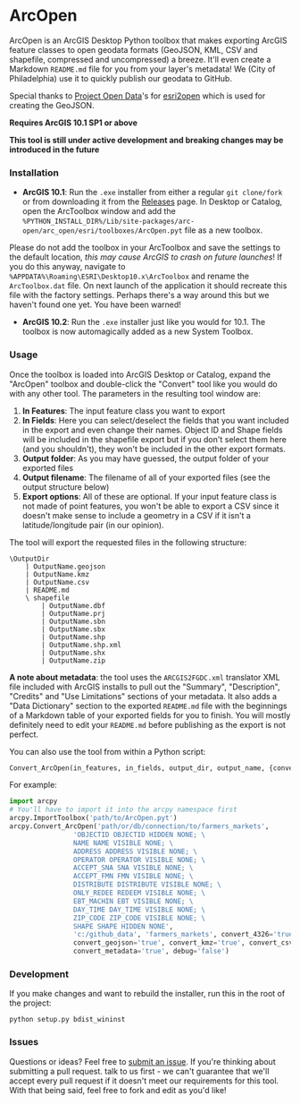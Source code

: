 # ArcOpen  

ArcOpen is an ArcGIS Desktop Python toolbox that makes exporting ArcGIS feature classes to open geodata formats (GeoJSON, KML, CSV and shapefile, compressed and uncompressed) a breeze. It'll even create a Markdown `README.md` file for you from your layer's metadata! We (City of Philadelphia) use it to quickly publish our geodata to GitHub.

Special thanks to [Project Open Data](https://github.com/project-open-data)'s for [esri2open](https://github.com/project-open-data/esri2open) which is used for creating the GeoJSON.  

**Requires ArcGIS 10.1 SP1 or above**

**This tool is still under active development and breaking changes may be introduced in the future**

### Installation

* **ArcGIS 10.1**: Run the `.exe` installer from either a regular `git clone/fork` or from downloading it from the [Releases](https://github.com/CityOfPhiladelphia/arc-open/releases) page. In Desktop or Catalog, open the ArcToolbox window and add the `%PYTHON_INSTALL_DIR%/Lib/site-packages/arc-open/arc_open/esri/toolboxes/ArcOpen.pyt` file as a new toolbox.  

Please do not add the toolbox in your ArcToolbox and save the settings to the default location, *this may cause ArcGIS to crash on future launches*! If you do this anyway, navigate to `%APPDATA%\Roaming\ESRI\Desktop10.x\ArcToolbox` and rename the `ArcToolbox.dat` file. On next launch of the application it should recreate this file with the factory settings. Perhaps there's a way around this but we haven't found one yet. You have been warned!  

* **ArcGIS 10.2**: Run the `.exe` installer just like you would for 10.1. The toolbox is now automagically added as a new System Toolbox.

### Usage

Once the toolbox is loaded into ArcGIS Desktop or Catalog, expand the "ArcOpen" toolbox and double-click the "Convert" tool like you would do with any other tool. The parameters in the resulting tool window are:

1. **In Features**: The input feature class you want to export
2. **In Fields**: Here you can select/deselect the fields that you want included in the export and even change their names. Object ID and Shape fields will be included in the shapefile export but if you don't select them here (and you shouldn't), they won't be included in the other export formats.
3. **Output folder**: As you may have guessed, the output folder of your exported files
4. **Output filename**: The filename of all of your exported files (see the output structure below)
5. **Export options**: All of these are optional. If your input feature class is not made of point features, you won't be able to export a CSV since it doesn't make sense to include a geometry in a CSV if it isn't a latitude/longitude pair (in our opinion).

The tool will export the requested files in the following structure:

    \OutputDir
        | OutputName.geojson
        | OutputName.kmz
        | OutputName.csv
        | README.md
        \ shapefile
            | OutputName.dbf
            | OutputName.prj
            | OutputName.sbn
            | OutputName.sbx
            | OutputName.shp
            | OutputName.shp.xml
            | OutputName.shx
            | OutputName.zip

**A note about metadata**: the tool uses the `ARCGIS2FGDC.xml` translator XML file included with ArcGIS installs to pull out the "Summary", "Description", "Credits" and "Use Limitations" sections of your metadata. It also adds a "Data Dictionary" section to the exported `README.md` file with the beginnings of a Markdown table of your exported fields for you to finish. You will mostly definitely need to edit your `README.md` before publishing as the export is not perfect.  

You can also use the tool from within a Python script:

```python
Convert_ArcOpen(in_features, in_fields, output_dir, output_name, {convert_4326}, {convert_geojson}, {convert_kmz}, {convert_csv}, {convert_metadata}, {debug})
```
For example:  

```python
import arcpy
# You'll have to import it into the arcpy namespace first
arcpy.ImportToolbox('path/to/ArcOpen.pyt') 
arcpy.Convert_ArcOpen('path/or/db/connection/to/farmers_markets',
                'OBJECTID OBJECTID HIDDEN NONE; \
                NAME NAME VISIBLE NONE; \
                ADDRESS ADDRESS VISIBLE NONE; \
                OPERATOR OPERATOR VISIBLE NONE; \
                ACCEPT_SNA SNA VISIBLE NONE; \
                ACCEPT_FMN FMN VISIBLE NONE; \
                DISTRIBUTE DISTRIBUTE VISIBLE NONE; \
                ONLY_REDEE REDEEM VISIBLE NONE; \
                EBT_MACHIN EBT VISIBLE NONE; \
                DAY_TIME DAY_TIME VISIBLE NONE; \
                ZIP_CODE ZIP_CODE VISIBLE NONE; \
                SHAPE SHAPE HIDDEN NONE',
                'c:/github_data', 'farmers_markets', convert_4326='true',  
                convert_geojson='true', convert_kmz='true', convert_csv='true',  
                convert_metadata='true', debug='false')
```

### Development

If you make changes and want to rebuild the installer, run this in the root of the project:

    python setup.py bdist_wininst

### Issues
Questions or ideas? Feel free to [submit an issue](https://github.com/CityOfPhiladelphia/arc-open/issues/new). If you're thinking about submitting a pull request. talk to us first - we can't guarantee that we'll accept every pull request if it doesn't meet our requirements for this tool. With that being said, feel free to fork and edit as you'd like!